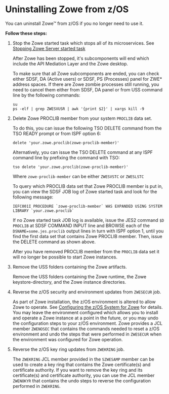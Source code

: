 # Uninstalling Zowe from z/OS

You can uninstall Zowe&trade; from z/OS if you no longer need to use it.  

**Follow these steps:**

1.  Stop the Zowe started task which stops all of its microservices. See [Stopping Zowe Server started task](stop-zowe-zos.md)

    After Zowe has been stopped, it's subcomponents will end which include the API Mediation Layer and the Zowe desktop.
    
    To make sure that all Zowe subcomponents are ended, you can check either SDSF, DA (Active users) or SDSF, PS (Processes) panel for ZWE* address spaces. If there are Zowe zombie processes still running, you need to cancel them either from SDSF, DA panel or from USS command line by the following commands:

    ```
    su
    ps -elf | grep ZWESVUSR | awk '{print $2}' | xargs kill -9
    ```

2.  Delete Zowe PROCLIB member from your system `PROCLIB` data set.

    To do this, you can issue the following TSO DELETE command from the TSO READY prompt or from ISPF option 6:

    ```
    delete 'your.zowe.proclib(zowe-proclib-member)' 
    ```

    Alternatively, you can issue the TSO DELETE command at any ISPF command line by prefixing the command with TSO:

    ```
    tso delete 'your.zowe.proclib(zowe-proclib-member)'
    ```  

    Where `zowe-proclib-member` can be either `ZWESVSTC` or `ZWESLSTC`

    To query which PROCLIB data set that Zowe PROCLIB member is put in, you can view the SDSF JOB log of Zowe started task and look for the following message:  

    ```
    IEFC001I PROCEDURE `zowe-proclib-member` WAS EXPANDED USING SYSTEM LIBRARY `your.zowe.proclib`
    ```

    If no Zowe started task JOB log is available, issue the JES2 command `$D PROCLIB` at SDSF COMMAND INPUT line and BROWSE each of the `DSNAME=some.jes.proclib` output lines in turn with ISPF option 1, until you find the first data set that contains Zowe PROCLIB member. Then, issue the DELETE command as shown above.

    After you have removed PROCLIB member from the `PROCLIB` data set it will no longer be possible to start Zowe instances.  

3.  Remove the USS folders containing the Zowe artifacts.

    Remove the USS folders containing the Zowe runtime, the Zowe keystore-directory, and the Zowe instance directories.

4.  Reverse the z/OS security and environment updates from `ZWESECUR` job.

    As part of Zowe installation, the z/OS environment is altered to allow Zowe to operate. See [Configuring the z/OS System for Zowe](configure-zos-system.md#configuring-the-z-os-system-for-zowe) for details. You may leave the environment configured which allows you to install and operate a Zowe instance at a point in the future, or you may undo the configuration steps to your z/OS environment.  Zowe provides a JCL member `ZWENOSEC` that contains the commands needed to reset a z/OS environment and undo the steps that were performed in `ZWESECUR` when the environment was configured for Zowe operation.

5.  Reverse the z/OS key ring updates from `ZWEKRING` job.

    The `ZWEKRING` JCL member provided in the `SZWESAMP` member can be used to create a key ring that contains the Zowe certificate(s) and certificate authority. If you want to remove the key ring and its certificate(s) and certificate authority, you can use the JCL member `ZWENOKYR` that contains the undo steps to reverse the configuration performed in `ZWEKRING`.